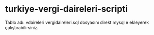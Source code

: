 # turkiye-vergi-daireleri-scripti

Tablo adı: vdaireleri
vergidaireleri.sql dosyasını direkt mysql e ekleyerek çalıştırabilirsiniz.
